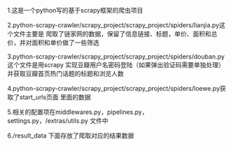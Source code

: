 1.这是一个python写的基于scrapy框架的爬虫项目

2.python-scrapy-crawler/scrapy_project/scrapy_project/spiders/lianjia.py这个文件主要是
爬取了链家网的数据，保留了信息链接、标题，单价、面积和总价，并对面积和单价做了一些筛选

3.python-scrapy-crawler/scrapy_project/scrapy_project/spiders/douban.py这个文件是用scrapy
实现豆瓣用户名密码登陆（如果弹出验证码需要单独处理）并获取豆瓣首页热门话题的标题和浏览人数

4.python-scrapy-crawler/scrapy_project/scrapy_project/spiders/loewe.py获取了start_urls页面
里面的数据

5.相关的配置项在middlewares.py，pipelines.py，settings.py，/extras/utils.py 文件中

6./result_data 下面存放了爬取对应的结果数据


